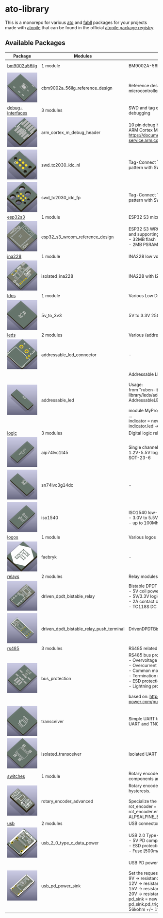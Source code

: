 <!-- This document is autogenerated - Do not edit manually!! -->

# ato-library

This is a monorepo for various [ato](https://docs.atopile.io) and [fabll](https://docs.atopile.io/atopile/guides/faebryk) packages for your projects made with [atopile](https://www.github.com/atopile/atopile) that can be found in the official [atopile package registry](https://packages.atopile.io/)

## Available Packages

| Package | Modules | Description | Version |
|---------|---------|-------------|---------|
| [bm9002a56ilg](packages/bm9002a56ilg/README.md) | 1 module | BM9002A-56ILG microcontroller | 0.1.0-alpha |
| ![cbm9002a_56ilg_reference_design](https://github.com/ruben-iteng/ato-library/raw/main/packages/bm9002a56ilg/assets/cbm9002a_56ilg_reference_design.png) | cbm9002a_56ilg_reference_design | Reference design for the BM9002A_56ILG microcontroller. | |
| [debug-interfaces](packages/debug-interfaces/README.md) | 3 modules | SWD and tag connect headers for programming and debugging | 0.1.2 |
| ![arm_cortex_m_debug_header](https://github.com/ruben-iteng/ato-library/raw/main/packages/debug-interfaces/assets/arm_cortex_m_debug_header.png) | arm_cortex_m_debug_header | 10 pin debug header with SWD pinout according to ARM Cortex M debug specification<br>    https://documentation-service.arm.com/static/5fce6c49e167456a35b36af1 | |
| ![swd_tc2030_idc_nl](https://github.com/ruben-iteng/ato-library/raw/main/packages/debug-interfaces/assets/swd_tc2030_idc_nl.png) | swd_tc2030_idc_nl | Tag-Connect TC2030-IDC-NL (6-pin) landing pattern with SWD pinout | |
| ![swd_tc2030_idc_fp](https://github.com/ruben-iteng/ato-library/raw/main/packages/debug-interfaces/assets/swd_tc2030_idc_fp.png) | swd_tc2030_idc_fp | Tag-Connect TC2030-IDC-FP (6-pin) landing pattern with SWD pinout | |
| [esp32s3](packages/esp32s3/README.md) | 1 module | ESP32 S3 microcontroller | 0.1.2 |
| ![esp32_s3_wroom_reference_design](https://github.com/ruben-iteng/ato-library/raw/main/packages/esp32s3/assets/esp32_s3_wroom_reference_design.png) | esp32_s3_wroom_reference_design | ESP32 S3 WROOM-1 module with build-in antenna and supporting components<br>    - 32MB flash<br>    - 2MB PSRAM | |
| [ina228](packages/ina228/README.md) | 1 module | INA228 low voltage power monitor with I2C interface | 0.1.1 |
| ![isolated_ina228](https://github.com/ruben-iteng/ato-library/raw/main/packages/ina228/assets/isolated_ina228.png) | isolated_ina228 | INA228 with I2C and power isolation. | |
| [ldos](packages/ldos/README.md) | 1 module | Various Low Dropout Regulators (LDOs) | 0.1.2 |
| ![5v_to_3v3](https://github.com/ruben-iteng/ato-library/raw/main/packages/ldos/assets/5v_to_3v3.png) | 5v_to_3v3 | 5V to 3.3V 250mA (max 500mA) LDO | |
| [leds](packages/leds/README.md) | 2 modules | Various (addressable) LED components and modules | 0.1.2 |
| ![addressable_led_connector](https://github.com/ruben-iteng/ato-library/raw/main/packages/leds/assets/addressable_led_connector.png) | addressable_led_connector | - | |
| ![addressable_led](https://github.com/ruben-iteng/ato-library/raw/main/packages/leds/assets/addressable_led.png) | addressable_led | Addressable LED with decoupling capacitors.<br><br>    Usage:<br>    from "ruben-iteng/ato-library/leds/addressable_leds.ato" import AddressableLED<br><br>    module MyProject:<br>        ...<br>        indicator = new AddressableLED<br>        indicator.led -> WS2812B_5050_Black | |
| [logic](packages/logic/README.md) | 3 modules | Digital logic related components and modules | 0.1.2 |
| ![aip74lvc1t45](https://github.com/ruben-iteng/ato-library/raw/main/packages/logic/assets/aip74lvc1t45.png) | aip74lvc1t45 | Single channel bidirectional buffer.<br>    1.2V-5.5V logic levels.<br>    SOT-23-6 | |
| ![sn74lvc3g14dc](https://github.com/ruben-iteng/ato-library/raw/main/packages/logic/assets/sn74lvc3g14dc.png) | sn74lvc3g14dc | - | |
| ![iso1540](https://github.com/ruben-iteng/ato-library/raw/main/packages/logic/assets/iso1540.png) | iso1540 | ISO1540 low-power bidirectional I2C isolators.<br>    - 3.0V to 5.5V power and signal levels<br>    - up to 100Mhz I2C | |
| [logos](packages/logos/README.md) | 1 module | Various logos | 0.1.1 |
| ![faebryk](https://github.com/ruben-iteng/ato-library/raw/main/packages/logos/assets/faebryk.png) | faebryk | - | |
| [relays](packages/relays/README.md) | 2 modules | Relay modules | 0.1.2 |
| ![driven_dpdt_bistable_relay](https://github.com/ruben-iteng/ato-library/raw/main/packages/relays/assets/driven_dpdt_bistable_relay.png) | driven_dpdt_bistable_relay | Bistable DPDT relay with driver and indicator LEDs<br>    - 5V coil power<br>    - 5V/3.3V logic power<br>    - 2A contact carry current<br>    - TC118S DC motor driver (H-bridge) as relay driver | |
| ![driven_dpdt_bistable_relay_push_terminal](https://github.com/ruben-iteng/ato-library/raw/main/packages/relays/assets/driven_dpdt_bistable_relay_push_terminal.png) | driven_dpdt_bistable_relay_push_terminal | DrivenDPDTBistableRelay with push terminal | |
| [rs485](packages/rs485/README.md) | 3 modules | RS485 related modules | 0.1.2 |
| ![bus_protection](https://github.com/ruben-iteng/ato-library/raw/main/packages/rs485/assets/bus_protection.png) | bus_protection | RS485 bus protection.<br>    - Overvoltage protection<br>    - Overcurrent protection<br>    - Common mode filter<br>    - Termination resistor<br>    - ESD protection<br>    - Lightning protection<br><br>    based on: https://www.mornsun-power.com/public/uploads/pdf/TD(H)541S485H.pdf | |
| ![transceiver](https://github.com/ruben-iteng/ato-library/raw/main/packages/rs485/assets/transceiver.png) | transceiver | Simple UART to RS485 converter.<br>    UART and TNOW interface in, RS485 interface out. | |
| ![isolated_transceiver](https://github.com/ruben-iteng/ato-library/raw/main/packages/rs485/assets/isolated_transceiver.png) | isolated_transceiver | Isolated UART to half duplex RS485 interface | |
| [switches](packages/switches/README.md) | 1 module | Rotary encoders, switches, and other switch like components and modules | 0.1.1 |
| ![rotary_encoder_advanced](https://github.com/ruben-iteng/ato-library/raw/main/packages/switches/assets/rotary_encoder_advanced.png) | rotary_encoder_advanced | Rotary encoder + switchwith debouncing and hysteresis.<br><br>    Specialize the rotary encoder in your application:<br>    rot_encoder = new RotaryEncoderAdvanced<br>    rot_encoder.encoder -> ALPSALPINE_EC11E15244B2 | |
| [usb](packages/usb/README.md) | 2 modules | USB connectors and circuitry | 0.1.2 |
| ![usb_2_0_type_c_data_power](https://github.com/ruben-iteng/ato-library/raw/main/packages/usb/assets/usb_2_0_type_c_data_power.png) | usb_2_0_type_c_data_power | USB 2.0 Type-C connector<br>    - 5V PD compatible<br>    - ESD protection<br>    - Fuse [500mA(hold), 1A(trip)] | |
| ![usb_pd_power_sink](https://github.com/ruben-iteng/ato-library/raw/main/packages/usb/assets/usb_pd_power_sink.png) | usb_pd_power_sink | USB PD power sink with Type-C connector<br>    <br>    Set the requested PD voltages as follows:<br>    9V  -> resistance = 6.8kohm<br>    12V -> resistance = 24kohm<br>    15V -> resistance = 56kohm<br>    20V -> resistance = DNP<br>    pd_sink = new USBPDPowerSink<br>    pd_sink.pd_trigger.voltage_set_resistor.resistance = 56kohm +/- 1% | |
